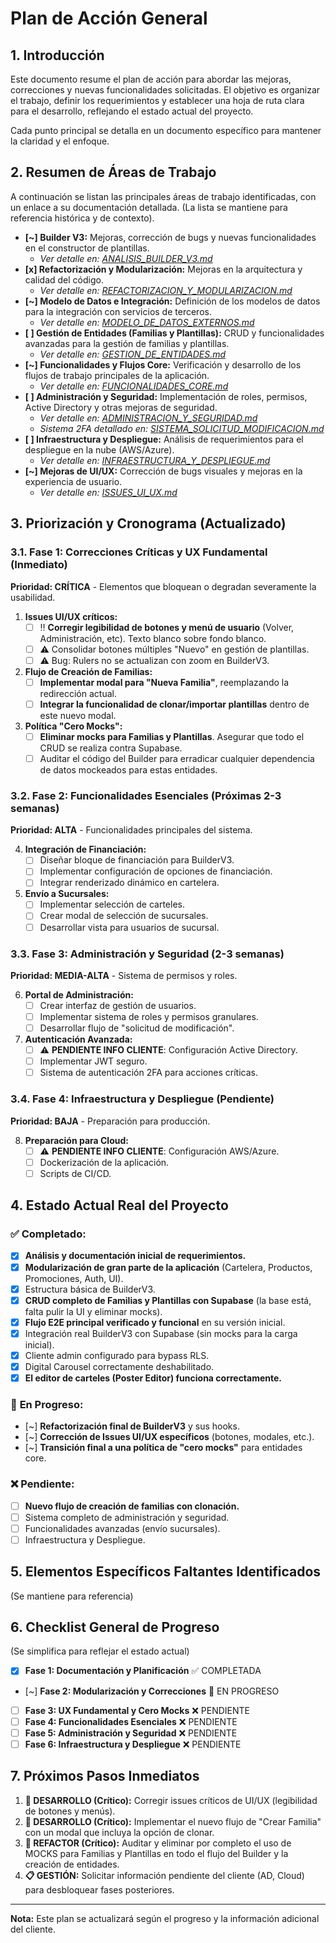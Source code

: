 # Plan de Acción General

## 1. Introducción

Este documento resume el plan de acción para abordar las mejoras, correcciones y nuevas funcionalidades solicitadas. El objetivo es organizar el trabajo, definir los requerimientos y establecer una hoja de ruta clara para el desarrollo, reflejando el estado actual del proyecto.

Cada punto principal se detalla en un documento específico para mantener la claridad y el enfoque.

## 2. Resumen de Áreas de Trabajo

A continuación se listan las principales áreas de trabajo identificadas, con un enlace a su documentación detallada. (La lista se mantiene para referencia histórica y de contexto).

- **[~] Builder V3:** Mejoras, corrección de bugs y nuevas funcionalidades en el constructor de plantillas.
  - *Ver detalle en: [ANALISIS_BUILDER_V3.md](./ANALISIS_BUILDER_V3.md)*
- **[x] Refactorización y Modularización:** Mejoras en la arquitectura y calidad del código.
  - *Ver detalle en: [REFACTORIZACION_Y_MODULARIZACION.md](./REFACTORIZACION_Y_MODULARIZACION.md)*
- **[~] Modelo de Datos e Integración:** Definición de los modelos de datos para la integración con servicios de terceros.
  - *Ver detalle en: [MODELO_DE_DATOS_EXTERNOS.md](./MODELO_DE_DATOS_EXTERNOS.md)*
- **[ ] Gestión de Entidades (Familias y Plantillas):** CRUD y funcionalidades avanzadas para la gestión de familias y plantillas.
  - *Ver detalle en: [GESTION_DE_ENTIDADES.md](./GESTION_DE_ENTIDADES.md)*
- **[~] Funcionalidades y Flujos Core:** Verificación y desarrollo de los flujos de trabajo principales de la aplicación.
  - *Ver detalle en: [FUNCIONALIDADES_CORE.md](./FUNCIONALIDADES_CORE.md)*
- **[ ] Administración y Seguridad:** Implementación de roles, permisos, Active Directory y otras mejoras de seguridad.
  - *Ver detalle en: [ADMINISTRACION_Y_SEGURIDAD.md](./ADMINISTRACION_Y_SEGURIDAD.md)*
  - *Sistema 2FA detallado en: [SISTEMA_SOLICITUD_MODIFICACION.md](./SISTEMA_SOLICITUD_MODIFICACION.md)*
- **[ ] Infraestructura y Despliegue:** Análisis de requerimientos para el despliegue en la nube (AWS/Azure).
  - *Ver detalle en: [INFRAESTRUCTURA_Y_DESPLIEGUE.md](./INFRAESTRUCTURA_Y_DESPLIEGUE.md)*
- **[~] Mejoras de UI/UX:** Corrección de bugs visuales y mejoras en la experiencia de usuario.
  - *Ver detalle en: [ISSUES_UI_UX.md](./ISSUES_UI_UX.md)*

## 3. Priorización y Cronograma (Actualizado)

### 3.1. **Fase 1: Correcciones Críticas y UX Fundamental (Inmediato)**
**Prioridad: CRÍTICA** - Elementos que bloquean o degradan severamente la usabilidad.

1. **Issues UI/UX críticos:**
   - [ ] ‼️ **Corregir legibilidad de botones y menú de usuario** (Volver, Administración, etc). Texto blanco sobre fondo blanco.
   - [ ] ⚠️ Consolidar botones múltiples "Nuevo" en gestión de plantillas.
   - [ ] ⚠️ Bug: Rulers no se actualizan con zoom en BuilderV3.

2. **Flujo de Creación de Familias:**
   - [ ] **Implementar modal para "Nueva Familia"**, reemplazando la redirección actual.
   - [ ] **Integrar la funcionalidad de clonar/importar plantillas** dentro de este nuevo modal.

3. **Política "Cero Mocks":**
   - [ ] **Eliminar mocks para Familias y Plantillas**. Asegurar que todo el CRUD se realiza contra Supabase.
   - [ ] Auditar el código del Builder para erradicar cualquier dependencia de datos mockeados para estas entidades.

### 3.2. **Fase 2: Funcionalidades Esenciales (Próximas 2-3 semanas)**
**Prioridad: ALTA** - Funcionalidades principales del sistema.

4. **Integración de Financiación:**
   - [ ] Diseñar bloque de financiación para BuilderV3.
   - [ ] Implementar configuración de opciones de financiación.
   - [ ] Integrar renderizado dinámico en cartelera.

5. **Envío a Sucursales:**
   - [ ] Implementar selección de carteles.
   - [ ] Crear modal de selección de sucursales.
   - [ ] Desarrollar vista para usuarios de sucursal.

### 3.3. **Fase 3: Administración y Seguridad (2-3 semanas)**
**Prioridad: MEDIA-ALTA** - Sistema de permisos y roles.

6. **Portal de Administración:**
   - [ ] Crear interfaz de gestión de usuarios.
   - [ ] Implementar sistema de roles y permisos granulares.
   - [ ] Desarrollar flujo de "solicitud de modificación".

7. **Autenticación Avanzada:**
   - [ ] ⚠️ **PENDIENTE INFO CLIENTE**: Configuración Active Directory.
   - [ ] Implementar JWT seguro.
   - [ ] Sistema de autenticación 2FA para acciones críticas.

### 3.4. **Fase 4: Infraestructura y Despliegue (Pendiente)**
**Prioridad: BAJA** - Preparación para producción.

8. **Preparación para Cloud:**
   - [ ] ⚠️ **PENDIENTE INFO CLIENTE**: Configuración AWS/Azure.
   - [ ] Dockerización de la aplicación.
   - [ ] Scripts de CI/CD.

## 4. Estado Actual Real del Proyecto

### ✅ **Completado:**
- [x] **Análisis y documentación inicial de requerimientos.**
- [x] **Modularización de gran parte de la aplicación** (Cartelera, Productos, Promociones, Auth, UI).
- [x] Estructura básica de BuilderV3.
- [x] **CRUD completo de Familias y Plantillas con Supabase** (la base está, falta pulir la UI y eliminar mocks).
- [x] **Flujo E2E principal verificado y funcional** en su versión inicial.
- [x] Integración real BuilderV3 con Supabase (sin mocks para la carga inicial).
- [x] Cliente admin configurado para bypass RLS.
- [x] Digital Carousel correctamente deshabilitado.
- [x] **El editor de carteles (Poster Editor) funciona correctamente.**

### 🔄 **En Progreso:**
- [~] **Refactorización final de BuilderV3** y sus hooks.
- [~] **Corrección de Issues UI/UX específicos** (botones, modales, etc.).
- [~] **Transición final a una política de "cero mocks"** para entidades core.

### ❌ **Pendiente:**
- [ ] **Nuevo flujo de creación de familias con clonación.**
- [ ] Sistema completo de administración y seguridad.
- [ ] Funcionalidades avanzadas (envío sucursales).
- [ ] Infraestructura y Despliegue.

## 5. Elementos Específicos Faltantes Identificados
(Se mantiene para referencia)

## 6. Checklist General de Progreso
(Se simplifica para reflejar el estado actual)

- [x] **Fase 1: Documentación y Planificación** ✅ COMPLETADA
- [~] **Fase 2: Modularización y Correcciones** 🔄 EN PROGRESO
- [ ] **Fase 3: UX Fundamental y Cero Mocks** ❌ PENDIENTE
- [ ] **Fase 4: Funcionalidades Esenciales** ❌ PENDIENTE
- [ ] **Fase 5: Administración y Seguridad** ❌ PENDIENTE
- [ ] **Fase 6: Infraestructura y Despliegue** ❌ PENDIENTE

## 7. Próximos Pasos Inmediatos

1.  **🔧 DESARROLLO (Crítico):** Corregir issues críticos de UI/UX (legibilidad de botones y menús).
2.  **🚀 DESARROLLO (Crítico):** Implementar el nuevo flujo de "Crear Familia" con un modal que incluya la opción de clonar.
3.  **🧹 REFACTOR (Crítico):** Auditar y eliminar por completo el uso de MOCKS para Familias y Plantillas en todo el flujo del Builder y la creación de entidades.
4.  **📋 GESTIÓN:** Solicitar información pendiente del cliente (AD, Cloud) para desbloquear fases posteriores.

---
**Nota:** Este plan se actualizará según el progreso y la información adicional del cliente. 